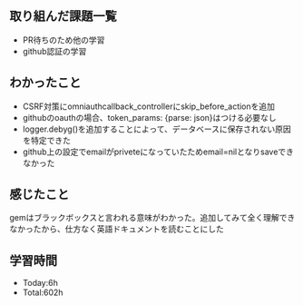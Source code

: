 ## 取り組んだ課題一覧
- PR待ちのため他の学習
- github認証の学習
## わかったこと
- CSRF対策にomniauthcallback_controllerにskip_before_actionを追加
- githubのoauthの場合、token_params: {parse: json}はつける必要なし
- logger.debyg()を追加することによって、データベースに保存されない原因を特定できた
- github上の設定でemailがpriveteになっていたためemail=nilとなりsaveできなかった
## 感じたこと
gemはブラックボックスと言われる意味がわかった。追加してみて全く理解できなかったから、仕方なく英語ドキュメントを読むことにした
## 学習時間
- Today:6h
- Total:602h
